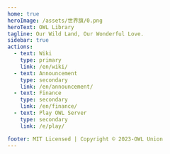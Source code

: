 ```yaml
---
home: true
heroImage: /assets/世界旗/0.png
heroText: OWL Library
tagline: Our Wild Land, Our Wonderful Love.
sidebar: true
actions:
  - text: Wiki
    type: primary 
    link: /en/wiki/
  - text: Announcement
    type: secondary 
    link: /en/announcement/
  - text: Finance
    type: secondary 
    link: /en/finance/
  - text: Play OWL Server
    type: secondary
    link: /e/play/

footer: MIT Licensed | Copyright © 2023-OWL Union
---
```

